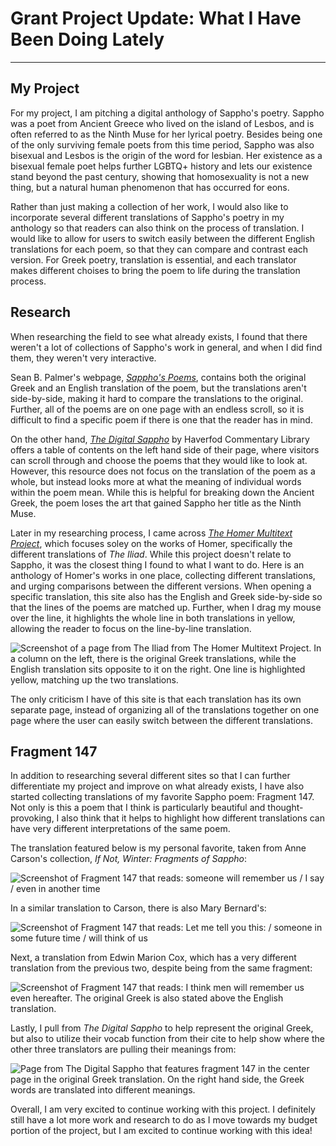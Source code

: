 # Grant Project Update: What I Have Been Doing Lately 

--- 

## My Project

For my project, I am pitching a digital anthology of Sappho's poetry. Sappho was a poet from Ancient Greece who lived on the island of Lesbos, and is often referred to as the Ninth Muse for her lyrical poetry. Besides being one of the only surviving female poets from this time period, Sappho was also bisexual and Lesbos is the origin of the word for lesbian. Her existence as a bisexual female poet helps further LGBTQ+ history and lets our existence stand beyond the past century, showing that homosexuality is not a new thing, but a natural human phenomenon that has occurred for eons. 

Rather than just making a collection of her work, I would also like to incorporate several different translations of Sappho's poetry in my anthology so that readers can also think on the process of translation. I would like to allow for users to switch easily between the different English translations for each poem, so that they can compare and contrast each version. For Greek poetry, translation is essential, and each translator makes different choises to bring the poem to life during the translation process. 

## Research 

When researching the field to see what already exists, I found that there weren't a lot of collections of Sappho's work in general, and when I did find them, they weren't very interactive. 

Sean B. Palmer's webpage, [*Sappho's Poems*](http://inamidst.com/stuff/sappho/), contains both the original Greek and an English translation of the poem, but the translations aren't side-by-side, making it hard to compare the translations to the original. Further, all of the poems are on one page with an endless scroll, so it is difficult to find a specific poem if there is one that the reader has in mind. 

On the other hand, [*The Digital Sappho*](https://digitalsappho.org/fragments/fr118-168/) by Haverfod Commentary Library offers a table of contents on the left hand side of their page, where visitors can scroll through and choose the poems that they would like to look at. However, this resource does not focus on the translation of the poem as a whole, but instead looks more at what the meaning of individual words within the poem mean. While this is helpful for breaking down the Ancient Greek, the poem loses the art that gained Sappho her title as the Ninth Muse. 

Later in my researching process, I came across [*The Homer Multitext Project*](http://www.homermultitext.org/), which focuses soley on the works of Homer, specifically the different translations of *The Iliad*. While this project doesn't relate to Sappho, it was the closest thing I found to what I want to do. Here is an anthology of Homer's works in one place, collecting different translations, and urging comparisons between the different versions. When opening a specific translation, this site also has the English and Greek side-by-side so that the lines of the poems are matched up. Further, when I drag my mouse over the line, it highlights the whole line in both translations in yellow, allowing the reader to focus on the line-by-line translation. 

![Screenshot of a page from The Iliad from The Homer Multitext Project. In a column on the left, there is the original Greek translations, while the English translation sits opposite to it on the right. One line is highlighted yellow, matching up the two translations.](http://crernst25.github.io/crernst25/images/the-homer-multitext-project.png)

The only criticism I have of this site is that each translation has its own separate page, instead of organizing all of the translations together on one page where the user can easily switch between the different translations. 

## Fragment 147 

In addition to researching several different sites so that I can further differentiate my project and improve on what already exists, I have also started collecting translations of my favorite Sappho poem: Fragment 147. Not only is this a poem that I think is particularly beautiful and thought-provoking, I also think that it helps to highlight how different translations can have very different interpretations of the same poem. 

The translation featured below is my personal favorite, taken from Anne Carson's collection, *If Not, Winter: Fragments of Sappho*: 

![Screenshot of Fragment 147 that reads: someone will remember us / I say / even in another time](http://crernst25.github.io/crernst25/images/carson-translation.png) 

In a similar translation to Carson, there is also Mary Bernard's: 

![Screenshot of Fragment 147 that reads: Let me tell you this: / someone in some future time / will think of us](http://crernst25.github.io/crernst25/images/mary-bernard-translation.png)

Next, a translation from Edwin Marion Cox, which has a very different translation from the previous two, despite being from the same fragment: 

![Screenshot of Fragment 147 that reads: I think men will remember us even hereafter. The original Greek is also stated above the English translation.](http://crernst25.github.io/crernst25/images/cox-translation.png)

Lastly, I pull from *The Digital Sappho* to help represent the original Greek, but also to utilize their vocab function from their cite to help show where the other three translators are pulling their meanings from: 

![Page from The Digital Sappho that features fragment 147 in the center page in the original Greek translation. On the right hand side, the Greek words are translated into different meanings.](http://crernst25.github.io/crernst25/images/the-digital-sappho-translation.png)

Overall, I am very excited to continue working with this project. I definitely still have a lot more work and research to do as I move towards my budget portion of the project, but I am excited to continue working with this idea! 
